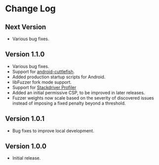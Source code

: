 Change Log
==========

## Next Version
- Various bug fixes.

## Version 1.1.0
- Various bug fixes.
- Support for
  [android-cuttlefish](https://github.com/google/android-cuttlefish).
- Added production startup scripts for Android.
- libFuzzer fork mode support.
- Support for [Stackdriver Profiler](https://cloud.google.com/profiler/)
- Added an initial permissive CSP, to be improved in later releases.
- Fuzzer weights now scale based on the severity of discovered issues instead of
  imposing a fixed penalty beyond a threshold.

## Version 1.0.1
- Bug fixes to improve local development.

## Version 1.0.0
- Initial release.
